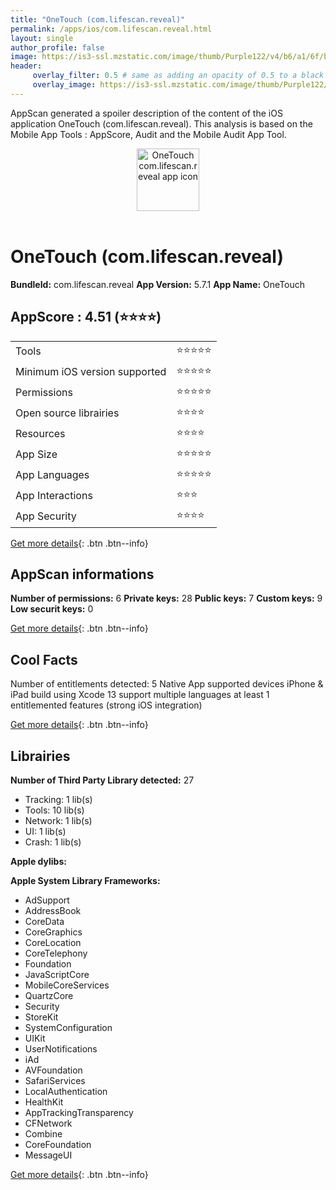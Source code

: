```yaml
---
title: "OneTouch (com.lifescan.reveal)"
permalink: /apps/ios/com.lifescan.reveal.html
layout: single
author_profile: false
image: https://is3-ssl.mzstatic.com/image/thumb/Purple122/v4/b6/a1/6f/b6a16f38-8f11-89e3-a6bb-8bb73be35cd8/AppIcon-1x_U007emarketing-0-6-0-85-220.png/512x512bb.jpg
header: 
     overlay_filter: 0.5 # same as adding an opacity of 0.5 to a black background
     overlay_image: https://is3-ssl.mzstatic.com/image/thumb/Purple122/v4/b6/a1/6f/b6a16f38-8f11-89e3-a6bb-8bb73be35cd8/AppIcon-1x_U007emarketing-0-6-0-85-220.png/512x512bb.jpg
---
```

AppScan generated a spoiler description of the content of the iOS application OneTouch (com.lifescan.reveal). This analysis is based on the Mobile App Tools : AppScore, Audit and the Mobile Audit App Tool.

  
  
<div style="text-align: center;"><img src="https://is3-ssl.mzstatic.com/image/thumb/Purple122/v4/b6/a1/6f/b6a16f38-8f11-89e3-a6bb-8bb73be35cd8/AppIcon-1x_U007emarketing-0-6-0-85-220.png/512x512bb.jpg" width="100" height="100" alt="OneTouch com.lifescan.reveal app icon"></div></br>
  
# OneTouch (com.lifescan.reveal)

**BundleId:** com.lifescan.reveal
**App Version:** 5.7.1
**App Name:** OneTouch


## AppScore : 4.51 (⭐️⭐️⭐️⭐️) 

<table>
<tr><td> Tools </td><td> ⭐️⭐️⭐️⭐️⭐️ </td></tr>
<tr><td> Minimum iOS version supported </td><td> ⭐️⭐️⭐️⭐️⭐️ </td></tr>
<tr><td> Permissions </td><td> ⭐️⭐️⭐️⭐️⭐️ </td></tr>
<tr><td> Open source librairies </td><td> ⭐️⭐️⭐️⭐️ </td></tr>
<tr><td> Resources </td><td> ⭐️⭐️⭐️⭐️ </td></tr>
<tr><td> App Size </td><td> ⭐️⭐️⭐️⭐️⭐️ </td></tr>
<tr><td> App Languages </td><td> ⭐️⭐️⭐️⭐️⭐️ </td></tr>
<tr><td> App Interactions </td><td> ⭐️⭐️⭐️ </td></tr>
<tr><td> App Security </td><td> ⭐️⭐️⭐️⭐️ </td></tr>
</table>

[Get more details](/pricing.html){: .btn .btn--info}  
  
## AppScan informations 

**Number of permissions:** 6
**Private keys:** 28
**Public keys:** 7
**Custom keys:** 9
**Low securit keys:** 0
  
[Get more details](/pricing.html){: .btn .btn--info}

## Cool Facts

Number of entitlements detected: 5
Native App
supported devices iPhone & iPad
build using Xcode 13
support multiple languages
at least 1 entitlemented features (strong iOS integration)
  
[Get more details](/pricing.html){: .btn .btn--info}

## Librairies 
**Number of Third Party Library detected:** 27
- Tracking: 1 lib(s)
- Tools: 10 lib(s)
- Network: 1 lib(s)
- UI: 1 lib(s)
- Crash: 1 lib(s)

**Apple dylibs:**


**Apple System Library Frameworks:**
- AdSupport
- AddressBook
- CoreData
- CoreGraphics
- CoreLocation
- CoreTelephony
- Foundation
- JavaScriptCore
- MobileCoreServices
- QuartzCore
- Security
- StoreKit
- SystemConfiguration
- UIKit
- UserNotifications
- iAd
- AVFoundation
- SafariServices
- LocalAuthentication
- HealthKit
- AppTrackingTransparency
- CFNetwork
- Combine
- CoreFoundation
- MessageUI


  
[Get more details](/pricing.html){: .btn .btn--info}

